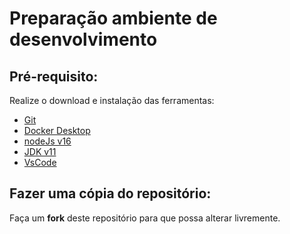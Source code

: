 # Preparação ambiente de desenvolvimento
## Pré-requisito:
Realize o download e instalação das ferramentas:
- [Git](https://git-scm.com/downloads)
- [Docker Desktop](https://www.docker.com/products/docker-desktop/)
- [nodeJs v16](https://nodejs.org/en/)
- [JDK v11](https://adoptopenjdk.net/?variant=openjdk11&jvmVariant=openj9)
- [VsCode](https://code.visualstudio.com/)

## Fazer uma cópia do repositório:
Faça um **fork** deste repositório para que possa alterar livremente.
